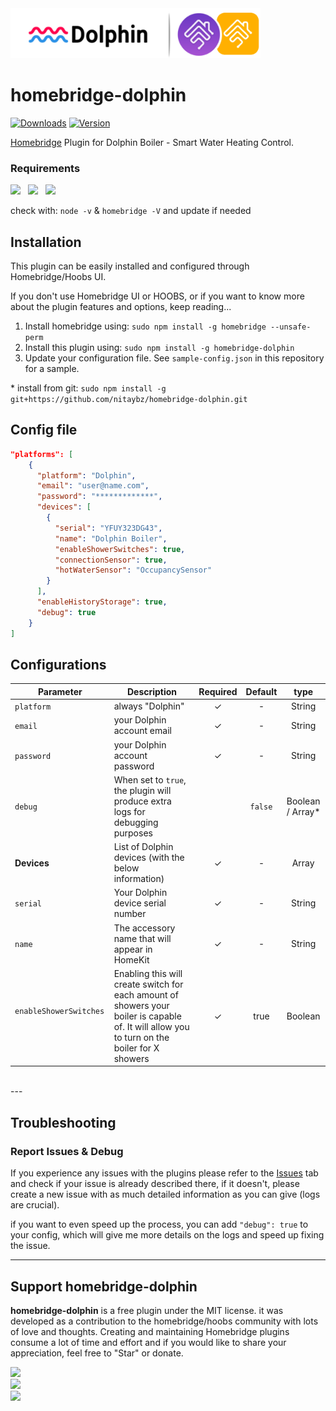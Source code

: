 <img src="https://github.com/nitaybz/homebridge-dolphin/raw/master/branding/dolphin_homebridge.png" width="400px">


# homebridge-dolphin

[![Downloads](https://img.shields.io/npm/dt/homebridge-dolphin.svg?color=critical)](https://www.npmjs.com/package/homebridge-dolphin)
[![Version](https://img.shields.io/npm/v/homebridge-dolphin)](https://www.npmjs.com/package/homebridge-dolphin)<br>

[Homebridge](https://github.com/nfarina/homebridge) Plugin for Dolphin Boiler - Smart Water Heating Control.

### Requirements

<img src="https://img.shields.io/badge/node-%3E%3D14.5-brightgreen"> &nbsp;
<img src="https://img.shields.io/badge/homebridge-%3E%3D1.3.4-brightgreen"> &nbsp;
<img src="https://img.shields.io/badge/iOS-%3E%3D14.0.0-brightgreen">

check with: `node -v` & `homebridge -V` and update if needed

## Installation

This plugin can be easily installed and configured through Homebridge/Hoobs UI.

If you don't use Homebridge UI or HOOBS, or if you want to know more about the plugin features and options, keep reading...

1. Install homebridge using: `sudo npm install -g homebridge --unsafe-perm`
2. Install this plugin using: `sudo npm install -g homebridge-dolphin`
3. Update your configuration file. See `sample-config.json` in this repository for a sample.

\* install from git: `sudo npm install -g git+https://github.com/nitaybz/homebridge-dolphin.git`

## Config file

``` json
"platforms": [
    {
      "platform": "Dolphin",
      "email": "user@name.com",
      "password": "*************",
      "devices": [
        {
          "serial": "YFUY323DG43",
          "name": "Dolphin Boiler",
          "enableShowerSwitches": true,
          "connectionSensor": true,
          "hotWaterSensor": "OccupancySensor"
        }
      ],
      "enableHistoryStorage": true,
      "debug": true
    }
]
```

## Configurations

|             Parameter            |                       Description                       | Required |  Default  |  type  |
| -------------------------------- | ------------------------------------------------------- |:--------:|:---------:|:---------:|
| `platform`                       | always "Dolphin"    |     ✓    |      -    |  String  |
| `email`                       | your Dolphin account email     |     ✓    |      -    |  String  |
| `password`                       | your Dolphin account password                             |     ✓    |      -    |  String  |
| `debug`       |  When set to `true`, the plugin will produce extra logs for debugging purposes        |          |  `false` |   Boolean / Array*  |
| **Devices**                       | List of Dolphin devices (with the below information)             |     ✓    |      -    |  Array   |
| `serial`                          | Your Dolphin device serial number                                |     ✓    |      -    |  String  |
| `name`                            | The accessory name that will appear in HomeKit                   |     ✓    |      -    |  String  |
| `enableShowerSwitches`            | Enabling this will create switch for each amount of showers your boiler is capable of. It will allow you to turn on the boiler for X showers     |     ✓    |   true   |  Boolean |

<br>
---

## Troubleshooting

### Report Issues & Debug
If you experience any issues with the plugins please refer to the [Issues](https://github.com/nitaybz/homebridge-dolphin/issues) tab and check if your issue is already described there, if it doesn't, please create a new issue with as much detailed information as you can give (logs are crucial).<br>

if you want to even speed up the process, you can add `"debug": true` to your config, which will give me more details on the logs and speed up fixing the issue.

-----------------------

## Support homebridge-dolphin

**homebridge-dolphin** is a free plugin under the MIT license. it was developed as a contribution to the homebridge/hoobs community with lots of love and thoughts.
Creating and maintaining Homebridge plugins consume a lot of time and effort and if you would like to share your appreciation, feel free to "Star" or donate. 

<a target="blank" href="https://www.paypal.me/nitaybz"><img src="https://img.shields.io/badge/PayPal-Donate-blue.svg?logo=paypal"/></a><br>
<a target="blank" href="https://www.patreon.com/nitaybz"><img src="https://img.shields.io/badge/PATREON-Become a patron-red.svg?logo=patreon"/></a><br>
<a target="blank" href="https://ko-fi.com/nitaybz"><img src="https://img.shields.io/badge/Ko--Fi-Buy%20me%20a%20coffee-29abe0.svg?logo=ko-fi"/></a>